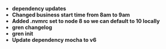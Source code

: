 
* __dependency updates__ 
* __Changed business start time from 8am to 9am__ 
* __Added .nvmrc set to node 8 so we can default to 10 locally__ 
* __gren changelog__ 
* __gren init__ 
* __Update dependency mocha to v6__ 

